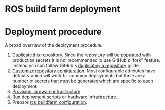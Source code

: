 # ROS build farm deployment

# Deployment procedure

A broad overview of the deployment procedure.

1. Duplicate this repository.
   Since the repository will be populated with production secrets it is not recommended to use GitHub's "fork" feature.
   Instead you can follow GitHub's [duplicating a repository](https://docs.github.com/en/github/creating-cloning-and-archiving-repositories/duplicating-a-repository) guide.
2. [Customize repository configuration](./configuration.md).
   Most configurable attributes have defaults which will work for common deployments but there are a number of secrets that must be generated which are specific to each deployment.
3. [Provision hardware infrastructure](./hardware.md).
4. [Run deployment scripts on hardware infrastructure](./deployment-scripts.md).
5. Prepare [ros_buildfarm configuration](https://github.com/ros-infrastructure/ros_buildfarm/blob/master/doc/basic_configuration.rst).
